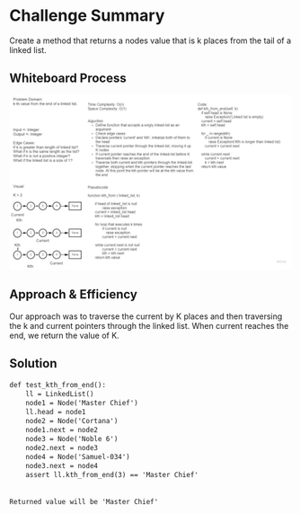 # Challenge Summary
Create a method that returns a nodes value that is k places from the tail of a linked list.

## Whiteboard Process
![Code Challenge 7](linked_list_kth.jpg)

## Approach & Efficiency
Our approach was to traverse the current by K places and then traversing the k and current pointers through the linked list. When current reaches the end, we return the value of K.

## Solution
```
def test_kth_from_end():
    ll = LinkedList()
    node1 = Node('Master Chief')
    ll.head = node1
    node2 = Node('Cortana')
    node1.next = node2
    node3 = Node('Noble 6')
    node2.next = node3
    node4 = Node('Samuel-034')
    node3.next = node4
    assert ll.kth_from_end(3) == 'Master Chief'


Returned value will be 'Master Chief'
```
